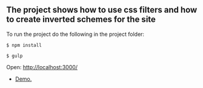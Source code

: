 <h2>The project shows how to use css filters
and how to create inverted schemes for the site</h2>

To run the project do the following in the project folder:

<code>$ npm install</code>

<code>$ gulp</code>

Open: [http://localhost:3000/](http://localhost:3000/)

- [Demo.](http://malyw.github.io/color-schemes-using-css-filters/)